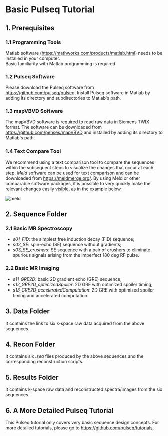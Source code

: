 # Basic Pulseq Tutorial
## 1. Prerequisites
### 1.1 Programming Tools
Matlab software (https://mathworks.com/products/matlab.html) needs to be installed in your computer.   
Basic familiarity with Matlab programming is required.   
### 1.2 Pulseq Software
Please download the Pulseq software from https://github.com/pulseq/pulseq. Install Pulseq software in Matlab by adding its directory and subdirectories to Matlab's path.   
### 1.3 mapVBVD Software
The mapVBVD software is required to read raw data in Siemens TWIX format. The software can be downloaded from https://github.com/pehses/mapVBVD and installed by adding its directory to Matlab's path.
### 1.4 Text Compare Tool
We recommend using a text comparison tool to compare the sequences within the subsequent steps to visualize the changes that occur at each
step. *Meld* software can be used for text comparison and can be downloaded from <https://meldmerge.org/>. By using Meld or other comparable software packages, it is possible to very quickly make the relevant changes easily visible, as in the example below.

![meld](https://github.com/pulseq/ISMRM-Virtual-Meeting--November-15-17-2023/assets/26165904/306150db-68d7-4a8b-8eb3-13b8fccfc3a2)


## 2. Sequence Folder
### 2.1 Basic MR Spectroscopy
* *s01_FID*: the simplest free induction decay (FID) sequence;   
* *s02_SE*: spin-echo (SE) sequence without gradients;   
* *s03_SE_crushers*: SE sequence with a pair of crushers to eliminate spurious signals arising from the imperfect 180 deg RF pulse.   
### 2.2 Basic MR Imaging
* *s11_GRE2D*: basic 2D gradient echo (GRE) sequence;   
* *s12_GRE2D_optimizedSpoiler*: 2D GRE with optimized spoiler timing;   
* *s13_GRE2D_acceleratedComputation*: 2D GRE with optimized spoiler timing and accelerated computation.   

## 3. Data Folder
It contains the link to six k-space raw data acquired from the above sequences.      

## 4. Recon Folder
It contains six *.seq* files produced by the above sequences and the corresponding reconstruction scripts.  

## 5. Results Folder
It contains k-space raw data and reconstructed spectra/images from the six sequences.

## 6. A More Detailed Pulseq Tutorial
This Pulseq tutorial only covers very basic sequence design concepts. For more detailed tutorials, please go to https://github.com/pulseq/tutorials.    
